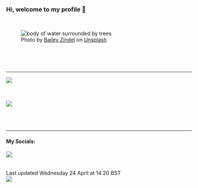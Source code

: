 <h3>Hi, welcome to my profile 👋</h3>

<br />
<figure>
  <img
    src="https://images.unsplash.com/photo-1506744038136-46273834b3fb?crop=entropy&cs=tinysrgb&fit=max&fm=jpg&ixid=M3wyNzQ3MDB8MHwxfHJhbmRvbXx8fHx8fHx8fDE3MTM5NjE2NDV8&ixlib=rb-4.0.3&q=80&w=1080&auto=format"
    alt="body of water surrounded by trees" 
  />
  <figcaption>Photo by <a
    href="https://unsplash.com/@baileyzindel?utm_source=Profile%20readme&utm_medium=referral">Bailey Zindel</a> on <a
    href="https://unsplash.com/?utm_source=Profile%20readme&utm_medium=referral">Unsplash</a></figcaption>
</figure>




  <br /><br /><br />

<hr />
<img
  src="https://github-readme-stats.vercel.app/api?username=shanelucy&show_icons=true&theme=calm"
/>
<br /><br /><br />

<img 
  src="https://github-readme-stats.vercel.app/api/top-langs/?username=shanelucy&theme=calm"
/>
<br /><br /><br /><br />
<hr />
<h4>My Socials:</h4>
<a href="https://uk.linkedin.com/in/shane-lucy-4735b616a">
  <img
    src="https://img.shields.io/badge/linkedin%20-%230077B5.svg?&style=for-the-badge&logo=linkedin&logoColor=white"
  />
</a>
<br /><br /><br />
Last updated Wednesday 24 April at 14:20 BST
<br />
<img
  src="https://github.com/ShaneLucy/ShaneLucy/workflows/README%20build/badge.svg"
/>
